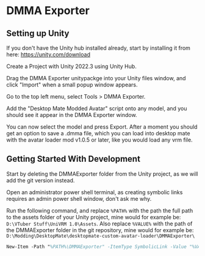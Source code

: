 # DMMA Exporter

## Setting up Unity

If you don't have the Unity hub installed already, start by installing it from
here: https://unity.com/download

Create a Project with Unity 2022.3 using Unity Hub.

Drag the DMMA Exporter unitypackge into your Unity files window, and
click "Import" when a small popup window appears.

Go to the top left menu, select Tools > DMMA Exporter.

Add the "Desktop Mate Modded Avatar" script onto any model, and you should see
it appear in the DMMA Exporter window.

You can now select the model and press Export. After a moment you should get an
option to save a .dmma file, which you can load into desktop mate with the
avatar loader mod v1.0.5 or later, like you would load any vrm file.

## Getting Started With Development

Start by deleting the DMMAExporter folder from the Unity project, as we
will add the git version instead.

Open an administrator power shell terminal, as creating symbolic links requires
an admin power shell window, don't ask me why.

Run the following command, and replace `%PATH%` with the path the full path to
the assets folder of your Unity project, mine would for example be:
`D:\VTuber Stuff\UniVRM 1.0\Assets`. Also replace `%VALUE%` with the path of the
DMMAExporter folder in the git repository, mine would for example be:
`D:\Modding\DesktopMate\desktopmate-custom-avatar-loader\DMMAExporter\`

```ps
New-Item -Path "%PATH%\DMMAExporter" -ItemType SymbolicLink -Value "%VALUE%"
```
